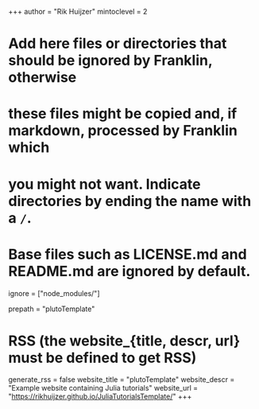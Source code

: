 +++
author = "Rik Huijzer"
mintoclevel = 2

# Add here files or directories that should be ignored by Franklin, otherwise
# these files might be copied and, if markdown, processed by Franklin which
# you might not want. Indicate directories by ending the name with a `/`.
# Base files such as LICENSE.md and README.md are ignored by default.
ignore = ["node_modules/"]

prepath = "plutoTemplate"

# RSS (the website_{title, descr, url} must be defined to get RSS)
generate_rss = false
website_title = "plutoTemplate"
website_descr = "Example website containing Julia tutorials"
website_url   = "https://rikhuijzer.github.io/JuliaTutorialsTemplate/"
+++

